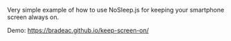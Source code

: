 Very simple example of how to use NoSleep.js for keeping your smartphone screen always on.

Demo: https://bradeac.github.io/keep-screen-on/
